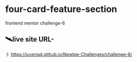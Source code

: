 # four-card-feature-section
frontend mentor challenge-6
## 🛰️live site URL- 
 🖇️  https://juveriad.github.io/Newbie-Challenges/challenge-6/
